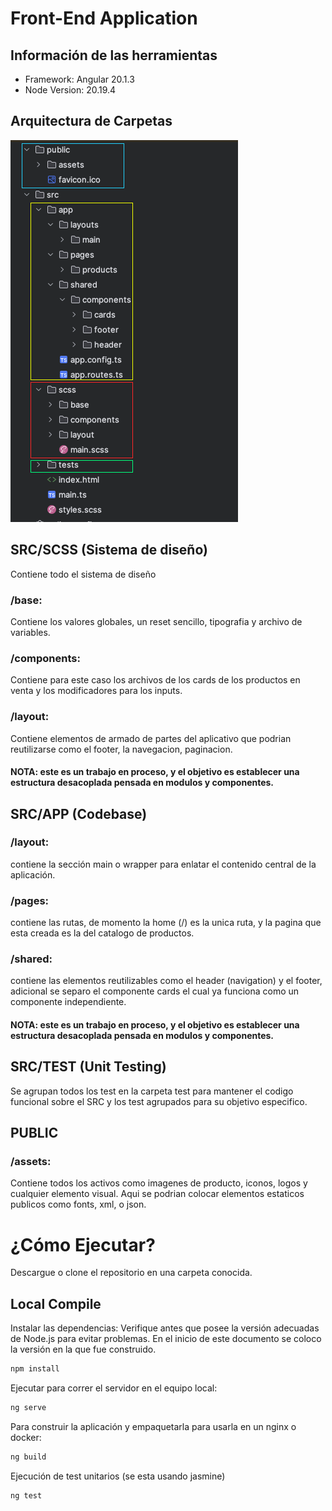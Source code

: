 # Front-End Application

## Información de las herramientas

- Framework: Angular 20.1.3
- Node Version: 20.19.4

## Arquitectura de Carpetas

![arquitectura.png](public/assets/images/arquitectura.png)

## SRC/SCSS (Sistema de diseño)
Contiene todo el sistema de diseño
### /base:
Contiene los valores globales, un reset sencillo, tipografia y archivo de variables.

### /components:
Contiene para este caso los archivos de los cards de los productos en venta y los modificadores para los inputs.

### /layout:
Contiene elementos de armado  de partes del aplicativo que podrian reutilizarse como el footer, la navegacion, paginacion.

#### NOTA: este es un trabajo en proceso, y el objetivo es establecer una estructura desacoplada pensada en modulos y componentes.

## SRC/APP (Codebase)

### /layout:
contiene la sección main o wrapper para enlatar el contenido central de la aplicación.

### /pages:
contiene las rutas, de momento la home (/) es la unica ruta, y la pagina que esta creada es la del catalogo de productos.

### /shared:
contiene las elementos reutilizables como el header (navigation) y el footer, adicional se separo el componente cards el cual ya funciona como un componente independiente.

#### NOTA: este es un trabajo en proceso, y el objetivo es establecer una estructura desacoplada pensada en modulos y componentes.


## SRC/TEST (Unit Testing)
Se agrupan todos los test en la carpeta test para mantener el codigo funcional sobre el SRC y los test agrupados para su objetivo especifico.

## PUBLIC
### /assets:
Contiene todos los activos como imagenes de producto, iconos, logos y cualquier elemento visual. Aqui se podrian colocar elementos estaticos publicos como fonts, xml, o json.

# ¿Cómo Ejecutar?
Descargue o clone el repositorio en una carpeta conocida.
## Local Compile

Instalar las dependencias:
Verifique antes que posee la versión adecuadas de Node.js para evitar problemas. En el inicio de este documento se coloco la versión en la que fue construido.

```bash
npm install
```

Ejecutar para correr el servidor en el equipo local:

```bash
ng serve
```

Para construir la aplicación y empaquetarla para usarla en un nginx o docker:

```bash
ng build
```

Ejecución de test unitarios (se esta usando jasmine)
```bash
ng test
```
